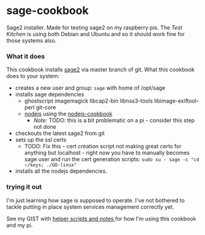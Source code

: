 # sage-cookbook

Sage2 installer. Made for testing sage2 on my raspberry pis.
The *Test Kitchen* is using both Debian and Ubuntu and so it should work
fine for those systems also.

### What it does

This cookbook installs [sage2]() via master branch of git.  What this cookbook
does to your system:

* creates a new user and group: `sage` with home of /opt/sage
* installs sage dependencies
  * ghostscript imagemagick libcap2-bin libnss3-tools libimage-exiftool-perl git-core
  * [nodejs](https://nodejs.org/en/) using the [nodejs-cookbook](https://supermarket.chef.io/cookbooks/nodejs)
    * _Note:_ TODO: this is a bit problematic on a pi - consider this step not done
* checkouts the latest sage2 from git
* sets up the ssl certs
  * TODO: Fix this - cert creation script not making great certs for anything but localhost - right now you have to manually becomes sage user and run the cert generation scripts: `sudo su - sage -c "cd ~/keys; ./GO-linux"`
* installs all the nodejs dependencies.

### trying it out

I'm just learning how sage is supposed to operate.  I've not bothered to tackle
putting in place system services management correctly yet.

See my GIST with
[helper scripts and notes ](https://gist.github.com/dayne/f6a473bf6929517d66703dcae8ffb53e) for how I'm using this cookbook and my pi.
